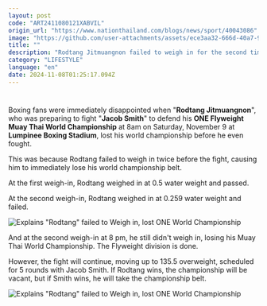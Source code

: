 ```yaml
---
layout: post
code: "ART2411080121XABVIL"
origin_url: "https://www.nationthailand.com/blogs/news/sport/40043086"
image: "https://github.com/user-attachments/assets/ece3aa32-666d-40a7-98be-e3158a1210cd"
title: ""
description: "Rodtang Jitmuangnon failed to weigh in for the second time, losing another ONE Flyweight Muay Thai World Championship belt, but he still got to fight. Let's take a look at why."
category: "LIFESTYLE"
language: "en"
date: 2024-11-08T01:25:17.094Z
---
```


# 









Boxing fans were immediately disappointed when "**Rodtang Jitmuangnon**", who was preparing to fight "**Jacob Smith**" to defend his **ONE Flyweight Muay Thai World Championship** at 8am on Saturday, November 9 at **Lumpinee Boxing Stadium**, lost his world championship before he even fought.



This was because Rodtang failed to weigh in twice before the fight, causing him to immediately lose his world championship belt.

At the first weigh-in, Rodtang weighed in at 0.5 water weight and passed.

At the second weigh-in, Rodtang weighed in at 0.259 water weight and failed.

  ![Explains \"Rodtang\" failed to Weigh in, lost ONE World Championship](https://github.com/user-attachments/assets/a72e8d24-6e04-46cb-9fba-982d26a8831f)

And at the second weigh-in at 8 pm, he still didn't weigh in, losing his Muay Thai World Championship. The Flyweight division is done.

However, the fight will continue, moving up to 135.5 overweight, scheduled for 5 rounds with Jacob Smith. If Rodtang wins, the championship will be vacant, but if Smith wins, he will take the championship belt.

  ![Explains \"Rodtang\" failed to Weigh in, lost ONE World Championship](https://github.com/user-attachments/assets/d5ce5bad-a4be-40f3-b032-e7497f80b10b)